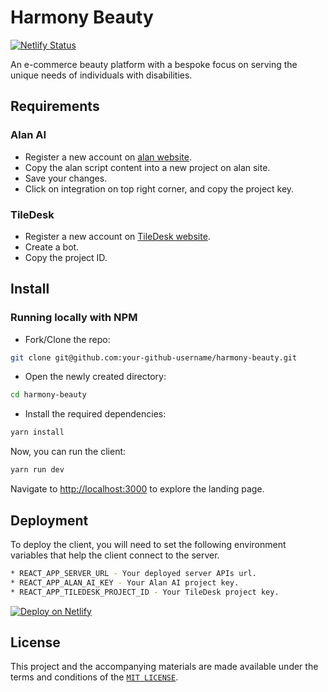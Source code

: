 # Harmony Beauty

[![Netlify Status](https://api.netlify.com/api/v1/badges/5e931d4a-642c-4c3d-a2d0-7c6bf9d7cade/deploy-status)](https://app.netlify.com/sites/harmony-beauty/deploys)

An e-commerce beauty platform with a bespoke focus on serving the unique needs of individuals with disabilities.

## Requirements

### Alan AI

- Register a new account on [alan website](https://studio.alan.app/register).
- Copy the alan script content into a new project on alan site.
- Save your changes.
- Click on integration on top right corner, and copy the project key.

### TileDesk

- Register a new account on [TileDesk website](https://panel.tiledesk.com/v3/dashboard/#/signup?su=01).
- Create a bot.
- Copy the project ID.

## Install

### Running locally with NPM

- Fork/Clone the repo:

```sh
git clone git@github.com:your-github-username/harmony-beauty.git
```

- Open the newly created directory:

```sh
cd harmony-beauty
```

- Install the required dependencies:

```sh
yarn install
```

Now, you can run the client:

```sh
yarn run dev
```

Navigate to [http://localhost:3000](http://localhost:3000) to explore the landing page.

## Deployment

To deploy the client, you will need to set the following environment variables that help the client connect to the server.

```sh
* REACT_APP_SERVER_URL - Your deployed server APIs url.
* REACT_APP_ALAN_AI_KEY - Your Alan AI project key.
* REACT_APP_TILEDESK_PROJECT_ID - Your TileDesk project key.
```

[![Deploy on Netlify](https://www.netlify.com/img/deploy/button.svg)](https://app.netlify.com/start/deploy?repository=https://github.com/inclusive-web-hub/harmony-beauty)

## License

This project and the accompanying materials are made available under the terms and conditions of the [`MIT LICENSE`](https://github.com/inclusive-web-hub/harmony-beauty/blob/main/LICENSE).
